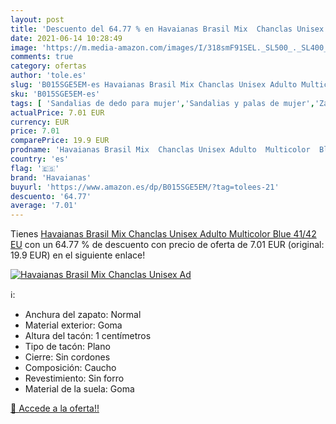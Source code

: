 ```yaml
---
layout: post
title: 'Descuento del 64.77 % en Havaianas Brasil Mix  Chanclas Unisex Ad'
date: 2021-06-14 10:28:49
image: 'https://m.media-amazon.com/images/I/318smF91SEL._SL500_._SL400_.jpg'
comments: true
category: ofertas
author: 'tole.es'
slug: 'B015SGE5EM-es Havaianas Brasil Mix Chanclas Unisex Adulto Multicolor...'
sku: 'B015SGE5EM-es'
tags: [ 'Sandalias de dedo para mujer','Sandalias y palas de mujer','Zapatos','Zapatos para mujer','Zapatos y complementos','chanclas','havaianas', ]
actualPrice: 7.01 EUR
currency: EUR
price: 7.01
comparePrice: 19.9 EUR
prodname: 'Havaianas Brasil Mix  Chanclas Unisex Adulto  Multicolor  Blue   41/42 EU'
country: 'es'
flag: '🇪🇸'
brand: 'Havaianas'
buyurl: 'https://www.amazon.es/dp/B015SGE5EM/?tag=tolees-21'
descuento: '64.77'
average: '7.01'
---
```


Tienes [Havaianas Brasil Mix  Chanclas Unisex Adulto  Multicolor  Blue   41/42 EU](https://www.amazon.es/dp/B015SGE5EM/?tag=tolees-21) con un 64.77 % de descuento con precio de oferta de 7.01 EUR (original: 19.9 EUR) en el siguiente enlace!

[![Havaianas Brasil Mix  Chanclas Unisex Ad](https://m.media-amazon.com/images/I/318smF91SEL._SL500_._SL400_.jpg)](https://www.amazon.es/dp/B015SGE5EM/?tag=tolees-21)

ℹ️:

- Anchura del zapato: Normal
- Material exterior: Goma
- Altura del tacón: 1 centímetros
- Tipo de tacón: Plano
- Cierre: Sin cordones
- Composición: Caucho
- Revestimiento: Sin forro
- Material de la suela: Goma

[🛒 Accede a la oferta!!](https://www.amazon.es/dp/B015SGE5EM/?tag=tolees-21)
